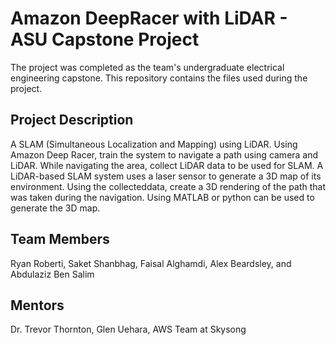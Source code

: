 # Amazon DeepRacer with LiDAR - ASU Capstone Project

The project was completed as the team's undergraduate electrical engineering capstone. This repository contains the files used during the project.

## Project Description

A SLAM (Simultaneous Localization and Mapping) using LiDAR. Using Amazon Deep Racer, train the system to navigate a path using camera and LiDAR. While navigating the area, collect LiDAR data to be used for SLAM. A LiDAR-based SLAM system uses a laser sensor to generate a 3D map of its environment. Using the collecteddata, create a 3D rendering of the path that was taken during the navigation. Using MATLAB or python can be used to generate the 3D map.

## Team Members

Ryan Roberti, Saket Shanbhag, Faisal Alghamdi, Alex Beardsley, and Abdulaziz Ben Salim

## Mentors

Dr. Trevor Thornton, Glen Uehara, AWS Team at Skysong
